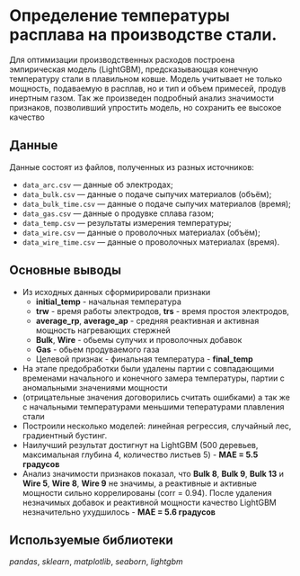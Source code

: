 # Определение температуры расплава на производстве стали.

Для оптимизации производственных расходов построена эмпирическая модель (LightGBM), предсказывающая конечную температуру стали в плавильном ковше. 
Модель учитывает не только мощность, подаваемую в расплав, но и тип и объем примесей, продув инертным газом. 
Так же произведен подробный анализ значимости признаков, позволивший упростить модель, но сохранить ее высокое качество


## Данные

Данные состоят из файлов, полученных из разных источников:

- `data_arc.csv` — данные об электродах;
- `data_bulk.csv` — данные о подаче сыпучих материалов (объём);
- `data_bulk_time.csv` *—* данные о подаче сыпучих материалов (время);
- `data_gas.csv` — данные о продувке сплава газом;
- `data_temp.csv` — результаты измерения температуры;
- `data_wire.csv` — данные о проволочных материалах (объём);
- `data_wire_time.csv` — данные о проволочных материалах (время).

## Основные выводы


* Из исходных данных сформирировали признаки
    *  __initial_temp__ - начальная температура
    *   __trw__ - время работы электродов, __trs__ - время простоя электродов,
    *  __average_rp__, __average_ap__ - средняя реактивная и активная мощность нагревающих стержней
    *  __Bulk__, __Wire__ - обьемы супучих и проволочных добавок
    *  __Gas__ - обьем продуваемого газа
    * Целевой признак - финальная температура - __final_temp__
* На этапе предобработки были удалены партии с совпадающими временами начального и конечного замера температуры, партии с аномальными значениями мощности 
* (отрицательные значения договорились считать ошибками) а так же с начальными температурами меньшими тепературами плавления стали 
* Построили несколько моделей: линейная регрессия, случайный лес, градиентный бустинг.
* Наилучший результат достигнут на LightGBM (500 деревьев, максимальная глубина 4, количество листьев 5) - __MAE = 5.5 градусов__
* Анализ значимости признаков показал, что __Bulk 8__, __Bulk 9__, __Bulk 13__ и __Wire 5__, __Wire 8__, __Wire 9__ не значимы, а реактивные и активные мощности сильно коррелированы  (corr = 0.94). После удаления незначимых добавок и реактивной мощности качество LightGBM незначительно ухудшилось - __MAE = 5.6 градусов__
## Используемые библиотеки
*pandas*, *sklearn*, *matplotlib*, *seaborn*, *lightgbm*
